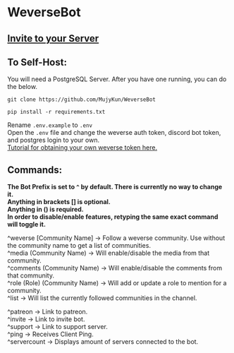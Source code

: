 # WeverseBot

## [Invite to your Server](https://discord.com/oauth2/authorize?client_id=864670527187451914&scope=bot&permissions=2952997936)


## To Self-Host:

You will need a PostgreSQL Server. After you have one running, you can do the below.  

``git clone https://github.com/MujyKun/WeverseBot``  

``pip install -r requirements.txt``

Rename `.env.example` to `.env`  
Open the `.env` file and change the weverse auth token, discord bot token, and postgres login to your own.  
[Tutorial for obtaining your own weverse token here.](https://weverse.readthedocs.io/en/latest/api.html#get-account-token)

## Commands:

**The Bot Prefix is set to `^` by default. There is currently no way to change it.**  
**Anything in brackets [] is optional.**  
**Anything in () is required.**  
**In order to disable/enable features, retyping the same exact command will toggle it.**


^weverse [Community Name] -> Follow a weverse community. Use without the community name to get a list of communities.  
^media (Community Name) -> Will enable/disable the media from that community.  
^comments (Community Name) -> Will enable/disable the comments from that community.  
^role (Role) (Community Name) -> Will add or update a role to mention for a community.  
^list -> Will list the currently followed communities in the channel.  

^patreon -> Link to patreon.  
^invite -> Link to invite bot.  
^support -> Link to support server.  
^ping -> Receives Client Ping.  
^servercount -> Displays amount of servers connected to the bot.

